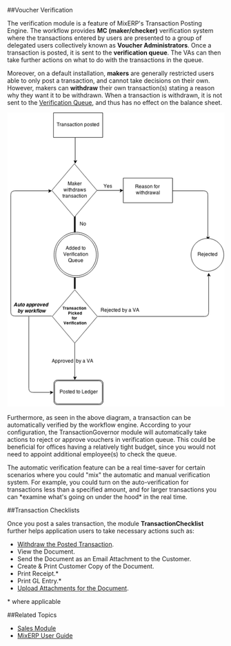 ##Voucher Verification

The verification module is a feature of MixERP's Transaction Posting Engine. The workflow provides **MC (maker/checker)** verification system where the transactions entered by users are presented to a group of 
delegated users collectively known as **Voucher Administrators**. Once a transaction is posted, it is sent to the **verification queue**. 
The VAs can then take further actions on what to do with the transactions in the queue.

Moreover, on a default installation, **makers** are generally restricted users able to only post a transaction, and cannot take decisions on
their own. However, makers can **withdraw** their own transaction(s) stating a reason why they want it to be withdrawn.
When a transaction is withdrawn, it is not sent to the [Verification Queue](verification-queue.md), and thus has no effect on the balance sheet.

![Verification Workflow](images/verification-workflow.png)

Furthermore, as seen in the above diagram, a transaction can be automatically verified by the workflow engine. According to your configuration,
the TransactionGovernor module will automatically take actions to reject or approve vouchers in verification queue. This could be beneficial for
offices having a relatively tight budget, since you would not need to appoint additional employee(s) to check the queue.

<div class="alert-box secondary radius">
The automatic verification feature can be a real time-saver for certain scenarios where you could "mix" the automatic and manual
verification system. For example, you could turn on the auto-verification for transactions less than a specified amount, and for larger 
transactions you can *examine what's going on under the hood* in the real time.
</div>

##Transaction Checklists

Once you post a sales transaction, the module **TransactionChecklist** further helps application users to take necessary 
actions such as:

* [Withdraw the Posted Transaction](withdraw-transaction.md).
* View the Document.
* Send the Document as an Email Attachment to the Customer.
* Create & Print Customer Copy of the Document.
* Print Receipt.*
* Print GL Entry.*
* [Upload Attachments for the Document](attachment-manager.md).

<div class="secondary label">
*  where applicable
</div>


##Related Topics
* [Sales Module](../sales/index.md)
* [MixERP User Guide](../index.md)

